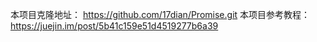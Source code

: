 本项目克隆地址： https://github.com/17dian/Promise.git
本项目参考教程： https://juejin.im/post/5b41c159e51d4519277b6a39

